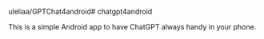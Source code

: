 uleliaa/GPTChat4android# chatgpt4android

This is a simple Android app to have ChatGPT always handy in your phone.

